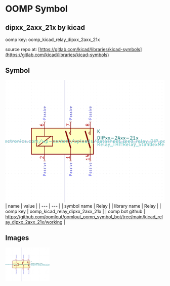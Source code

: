 # OOMP Symbol  
## dipxx_2axx_21x  by kicad  
  
oomp key: oomp_kicad_relay_dipxx_2axx_21x  
  
source repo at: [https://gitlab.com/kicad/libraries/kicad-symbols](https://gitlab.com/kicad/libraries/kicad-symbols)  
## Symbol  
  
[![working.png](working_600.png)](working.png)  
| name | value | 
| --- | --- | 
| symbol name | Relay | 
| library name | Relay | 
| oomp key | oomp_kicad_relay_dipxx_2axx_21x | 
| oomp bot github | https://github.com/oomlout/oomlout_oomp_symbol_bot/tree/main/kicad_relay_dipxx_2axx_21x/working | 
## Images  
  
[![working.png](working_140.png)](working.png)  
